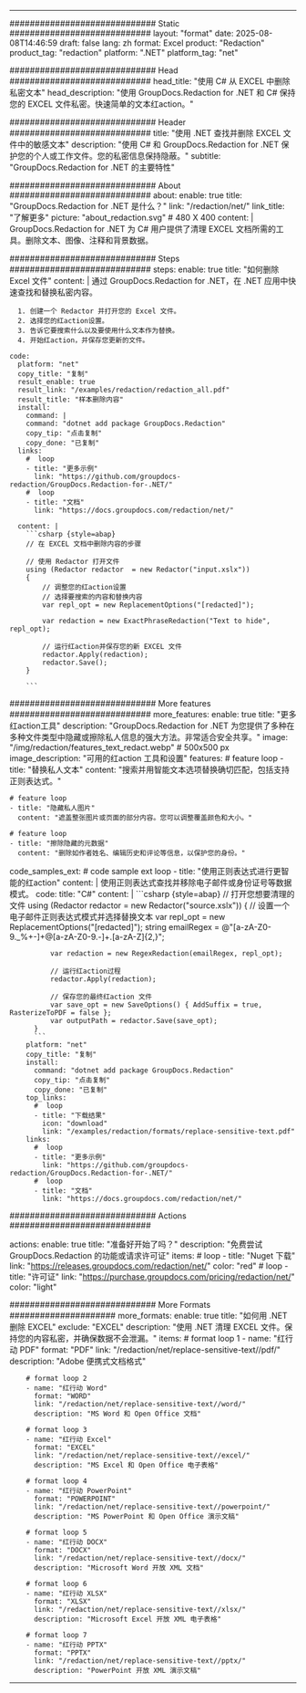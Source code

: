 
---
############################# Static ############################
layout: "format"
date:  2025-08-08T14:46:59
draft: false
lang: zh
format: Excel
product: "Redaction"
product_tag: "redaction"
platform: ".NET"
platform_tag: "net"

############################# Head ############################
head_title: "使用 C# 从 EXCEL 中删除私密文本"
head_description: "使用 GroupDocs.Redaction for .NET 和 C# 保持您的 EXCEL 文件私密。快速简单的文本红action。"

############################# Header ############################
title: "使用 .NET 查找并删除 EXCEL 文件中的敏感文本" 
description: "使用 C# 和 GroupDocs.Redaction for .NET 保护您的个人或工作文件。您的私密信息保持隐蔽。"
subtitle: "GroupDocs.Redaction for .NET 的主要特性" 

############################# About ############################
about:
    enable: true
    title: "GroupDocs.Redaction for .NET 是什么？"
    link: "/redaction/net/"
    link_title: "了解更多"
    picture: "about_redaction.svg" # 480 X 400
    content: |
       GroupDocs.Redaction for .NET 为 C# 用户提供了清理 EXCEL 文档所需的工具。删除文本、图像、注释和背景数据。

############################# Steps ############################
steps:
    enable: true
    title: "如何删除 Excel 文件"
    content: |
      通过 GroupDocs.Redaction for .NET，在 .NET 应用中快速查找和替换私密内容。
      
      1. 创建一个 Redactor 并打开您的 Excel 文件。
      2. 选择您的红action设置。
      3. 告诉它要搜索什么以及要使用什么文本作为替换。
      4. 开始红action，并保存您更新的文件。
   
    code:
      platform: "net"
      copy_title: "复制"
      result_enable: true
      result_link: "/examples/redaction/redaction_all.pdf"
      result_title: "样本删除内容"
      install:
        command: |
        command: "dotnet add package GroupDocs.Redaction"
        copy_tip: "点击复制"
        copy_done: "已复制"
      links:
        #  loop
        - title: "更多示例"
          link: "https://github.com/groupdocs-redaction/GroupDocs.Redaction-for-.NET/"
        #  loop
        - title: "文档"
          link: "https://docs.groupdocs.com/redaction/net/"
          
      content: |
        ```csharp {style=abap}
        // 在 EXCEL 文档中删除内容的步骤

        // 使用 Redactor 打开文件
        using (Redactor redactor  = new Redactor("input.xslx"))
        {
            // 调整您的红action设置
            // 选择要搜索的内容和替换内容
            var repl_opt = new ReplacementOptions("[redacted]");
            
            var redaction = new ExactPhraseRedaction("Text to hide", repl_opt);

            // 运行红action并保存您的新 EXCEL 文件
            redactor.Apply(redaction);
            redactor.Save();
        }
        
        ```            


############################# More features ############################
more_features:
  enable: true
  title: "更多红action工具"
  description: "GroupDocs.Redaction for .NET 为您提供了多种在多种文件类型中隐藏或擦除私人信息的强大方法。非常适合安全共享。"
  image: "/img/redaction/features_text_redact.webp" # 500x500 px
  image_description: "可用的红action 工具和设置"
  features:
    # feature loop
    - title: "替换私人文本"
      content: "搜索并用智能文本选项替换确切匹配，包括支持正则表达式。"

    # feature loop
    - title: "隐藏私人图片"
      content: "遮盖整张图片或页面的部分内容。您可以调整覆盖颜色和大小。"

    # feature loop
    - title: "擦除隐藏的元数据"
      content: "删除如作者姓名、编辑历史和评论等信息，以保护您的身份。"
      
  code_samples_ext:
    # code sample ext loop
    - title: "使用正则表达式进行更智能的红action"
      content: |
        使用正则表达式查找并移除电子邮件或身份证号等数据模式。
      code:
        title: "C#"
        content: |
          ```csharp {style=abap}
          //  打开您想要清理的文件
          using (Redactor redactor  = new Redactor("source.xslx"))
          {
              // 设置一个电子邮件正则表达式模式并选择替换文本
              var repl_opt = new ReplacementOptions("[redacted]");
              string emailRegex = @"[a-zA-Z0-9._%+-]+@[a-zA-Z0-9.-]+\.[a-zA-Z]{2,}";

              var redaction = new RegexRedaction(emailRegex, repl_opt);

              // 运行红action过程
              redactor.Apply(redaction);

              // 保存您的最终红action 文件
              var save_opt = new SaveOptions() { AddSuffix = true, RasterizeToPDF = false };
              var outputPath = redactor.Save(save_opt);
          }
          ```
        platform: "net"
        copy_title: "复制"
        install:
          command: "dotnet add package GroupDocs.Redaction"
          copy_tip: "点击复制"
          copy_done: "已复制"
        top_links:
          #  loop
          - title: "下载结果"
            icon: "download"
            link: "/examples/redaction/formats/replace-sensitive-text.pdf"
        links:
          #  loop
          - title: "更多示例"
            link: "https://github.com/groupdocs-redaction/GroupDocs.Redaction-for-.NET/"
          #  loop
          - title: "文档"
            link: "https://docs.groupdocs.com/redaction/net/"


############################# Actions ############################

actions:
  enable: true
  title: "准备好开始了吗？"
  description: "免费尝试 GroupDocs.Redaction 的功能或请求许可证"
  items:
    #  loop
    - title: "Nuget 下载"
      link: "https://releases.groupdocs.com/redaction/net/"
      color: "red"
        #  loop
    - title: "许可证"
      link: "https://purchase.groupdocs.com/pricing/redaction/net/"
      color: "light"


############################# More Formats #####################
more_formats:
    enable: true
    title: "如何用 .NET 删除 EXCEL"
    exclude: "EXCEL"
    description: "使用 .NET 清理 EXCEL 文件。保持您的内容私密，并确保数据不会泄漏。"
    items: 
        # format loop 1
        - name: "红行动 PDF"
          format: "PDF"
          link: "/redaction/net/replace-sensitive-text//pdf/"
          description: "Adobe 便携式文档格式"

        # format loop 2
        - name: "红行动 Word"
          format: "WORD"
          link: "/redaction/net/replace-sensitive-text//word/"
          description: "MS Word 和 Open Office 文档"
          
        # format loop 3
        - name: "红行动 Excel"
          format: "EXCEL"
          link: "/redaction/net/replace-sensitive-text//excel/"
          description: "MS Excel 和 Open Office 电子表格"

        # format loop 4
        - name: "红行动 PowerPoint"
          format: "POWERPOINT"
          link: "/redaction/net/replace-sensitive-text//powerpoint/"
          description: "MS PowerPoint 和 Open Office 演示文稿"

        # format loop 5
        - name: "红行动 DOCX"
          format: "DOCX"
          link: "/redaction/net/replace-sensitive-text//docx/"
          description: "Microsoft Word 开放 XML 文档"
          
        # format loop 6
        - name: "红行动 XLSX"
          format: "XLSX"
          link: "/redaction/net/replace-sensitive-text//xlsx/"
          description: "Microsoft Excel 开放 XML 电子表格"
          
        # format loop 7
        - name: "红行动 PPTX"
          format: "PPTX"
          link: "/redaction/net/replace-sensitive-text//pptx/"
          description: "PowerPoint 开放 XML 演示文稿"


---